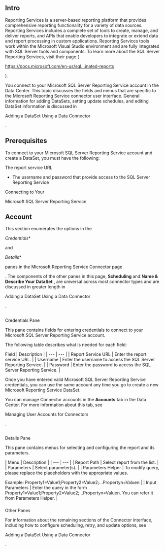 

Intro
-------

Reporting Services is a server-based reporting platform that provides comprehensive reporting functionality for a variety of data sources. Reporting Services includes a complete set of tools to create, manage, and deliver reports, and APIs that enable developers to integrate or extend data and report processing in custom applications. Reporting Services tools work within the Microsoft Visual Studio environment and are fully integrated with SQL Server tools and components. To learn more about the SQL Server Reporting Services, visit their page (

https://docs.microsoft.com/en-us/sql...inated-reports

).


 You connect to your Microsoft SQL Server Reporting Service account in the Data Center. This topic discusses the fields and menus that are specific to the Microsoft Reporting Service connector user interface. General information for adding DataSets, setting update schedules, and editing DataSet information is discussed in

Adding a DataSet Using a Data Connector

.


 Prerequisites
---------------

To connect to your Microsoft SQL Server Reporting Service account and create a DataSet, you must have the following:

 The report service URL
* The username and password that provide access to the SQL Server Reporting Service

Connecting to Your

Microsoft SQL Server Reporting Service

Account
-------------------------------------------------------------------------


 This section enumerates the options in the

*Credentials**

and

*Details**

panes in the Microsoft Reporting Service Connector page

. The components of the other panes in this page,
 **Scheduling**
 and
 **Name & Describe Your DataSet**
 , are universal across most connector types and are discussed in greater length in

Adding a DataSet Using a Data Connector

.

##
 Credentials Pane


 This pane contains fields for entering credentials to connect to your Microsoft SQL Server Reporting Service account.

The following table describes what is needed for each field:


 Field
  |
 Description
  |
| --- | --- |
|
 Report Service URL
  |
 Enter the report service URL.
  |
|
 Username
  |
 Enter the username to access the SQL Server Reporting Service.
  |
|
 Password
  |
 Enter the password to access the SQL Server Reporting Service.
  |


 Once you have entered valid Microsoft SQL Server Reporting Service credentials, you can use the same account any time you go to create a new Microsoft Reporting Service DataSet.

You can manage Connector accounts in the
 **Accounts**
 tab in the Data Center. For more information about this tab, see

Managing User Accounts for Connectors

.

##
 Details Pane


 This pane contains menus for selecting and configuring the report and its parameters.


|
 Menu
  |
 Description
  |
| --- | --- |
|
 Report Path
  |
 Select report from the list.
  |
|
 Parameters
  |
 Select parameter(s).
  |
|
 Parameters Helper
  |
 To modify query, please replace the placeholders with the appropriate values.


 Example: Property1=Value1;Property2=Value2;...Propertyn=Valuen
  |
|
 Input Parameters
  |
 Enter the query in the form Property1=Value1;Property2=Value2;...Propertyn=Valuen. You can refer it from Parameters Helper.
  |


###
 Other Panes

For information about the remaining sections of the Connector interface, including how to configure scheduling, retry, and update options, see

Adding a DataSet Using a Data Connector

.

